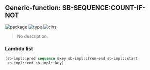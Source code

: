 ## Generic-function: SB-SEQUENCE:COUNT-IF-NOT
[![package](https://img.shields.io/badge/Package-SB--SEQUENCE-5f9ea0.svg?style=social&colorA=999999)](../) [![type](https://img.shields.io/badge/Type-Generic--Function-5f9ea0.svg?style=social&colorA=999999)](../#generic-function) [![clhs](https://img.shields.io/badge/CLHS-COUNT--IF--NOT-5f9ea0.svg?style=social&colorA=999999)](http://www.lispworks.com/documentation/HyperSpec/Body/f_countc.htm) 

> No description.

### Lambda list
```cl
(sb-impl::pred sequence &key sb-impl::from-end sb-impl::start
 sb-impl::end sb-impl::key)
```

